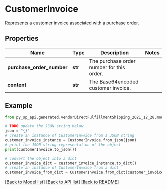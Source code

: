 # CustomerInvoice

Represents a customer invoice associated with a purchase order.

## Properties

Name | Type | Description | Notes
------------ | ------------- | ------------- | -------------
**purchase_order_number** | **str** | The purchase order number for this order. | 
**content** | **str** | The Base64encoded customer invoice. | 

## Example

```python
from py_sp_api.generated.vendorDirectFulfillmentShipping_2021_12_28.models.customer_invoice import CustomerInvoice

# TODO update the JSON string below
json = "{}"
# create an instance of CustomerInvoice from a JSON string
customer_invoice_instance = CustomerInvoice.from_json(json)
# print the JSON string representation of the object
print(CustomerInvoice.to_json())

# convert the object into a dict
customer_invoice_dict = customer_invoice_instance.to_dict()
# create an instance of CustomerInvoice from a dict
customer_invoice_from_dict = CustomerInvoice.from_dict(customer_invoice_dict)
```
[[Back to Model list]](../README.md#documentation-for-models) [[Back to API list]](../README.md#documentation-for-api-endpoints) [[Back to README]](../README.md)


